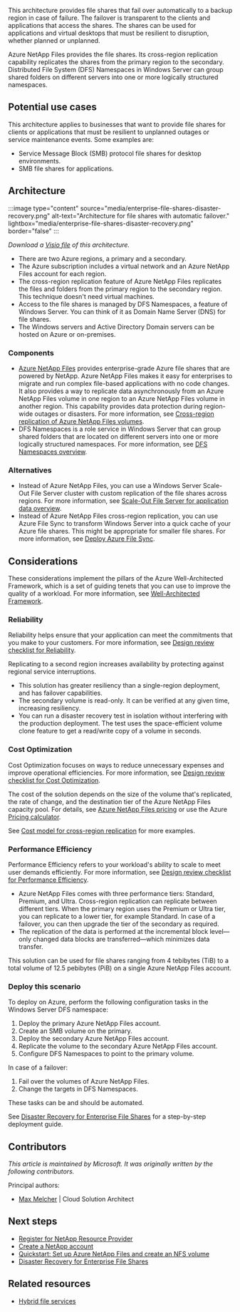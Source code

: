 This architecture provides file shares that fail over automatically to a backup region in case of failure. The failover is transparent to the clients and applications that access the shares. The shares can be used for applications and virtual desktops that must be resilient to disruption, whether planned or unplanned.

Azure NetApp Files provides the file shares. Its cross-region replication capability replicates the shares from the primary region to the secondary. Distributed File System (DFS) Namespaces in Windows Server can group shared folders on different servers into one or more logically structured namespaces.

## Potential use cases

This architecture applies to businesses that want to provide file shares for clients or applications that must be resilient to unplanned outages or service maintenance events. Some examples are:

- Service Message Block (SMB) protocol file shares for desktop environments.
- SMB file shares for applications.

## Architecture

:::image type="content" source="media/enterprise-file-shares-disaster-recovery.png" alt-text="Architecture for file shares with automatic failover." lightbox="media/enterprise-file-shares-disaster-recovery.png" border="false" :::

*Download a [Visio file](https://arch-center.azureedge.net/US-1888816-enterprise-file-shares-disaster-recovery.vsdx) of this architecture.*

- There are two Azure regions, a primary and a secondary.
- The Azure subscription includes a virtual network and an Azure NetApp Files account for each region.
- The  cross-region replication feature of Azure NetApp Files replicates the files and folders from the primary region to the secondary region. This technique doesn't need virtual machines.
- Access to the file shares is managed by DFS Namespaces, a feature of Windows Server. You can think of it as Domain Name Server (DNS) for file shares.
- The Windows servers and Active Directory Domain servers can be hosted on Azure or on-premises.

### Components

- [Azure NetApp Files](/azure/well-architected/service-guides/azure-netapp-files) provides enterprise-grade Azure file shares that are powered by NetApp. Azure NetApp Files makes it easy for enterprises to migrate and run complex file-based applications with no code changes. It also provides a way to replicate data asynchronously from an Azure NetApp Files volume in one region to an Azure NetApp Files volume in another region. This capability provides data protection during region-wide outages or disasters. For more information, see [Cross-region replication of Azure NetApp Files volumes](/azure/azure-netapp-files/cross-region-replication-introduction).
- DFS Namespaces is a role service in Windows Server that can group shared folders that are located on different servers into one or more logically structured namespaces. For more information, see [DFS Namespaces overview](/windows-server/storage/dfs-namespaces/dfs-overview).

### Alternatives

- Instead of Azure NetApp Files, you can use a Windows Server Scale-Out File Server cluster with custom replication of the file shares across regions. For more information, see [Scale-Out File Server for application data overview](/windows-server/failover-clustering/sofs-overview).
- Instead of Azure NetApp Files cross-region replication, you can use Azure File Sync to transform Windows Server into a quick cache of your Azure file shares. This might be appropriate for smaller file shares. For more information, see [Deploy Azure File Sync](/azure/storage/file-sync/file-sync-deployment-guide).

## Considerations

These considerations implement the pillars of the Azure Well-Architected Framework, which is a set of guiding tenets that you can use to improve the quality of a workload. For more information, see [Well-Architected Framework](/azure/well-architected/).

### Reliability

Reliability helps ensure that your application can meet the commitments that you make to your customers. For more information, see [Design review checklist for Reliability](/azure/well-architected/reliability/checklist).

Replicating to a second region increases availability by protecting against regional service interruptions.

- This solution has greater resiliency than a single-region deployment, and has failover capabilities.
- The secondary volume is read-only. It can be verified at any given time, increasing resiliency.
- You can run a disaster recovery test in isolation without interfering with the production deployment. The test uses the space-efficient volume clone feature to get a read/write copy of a volume in seconds.

### Cost Optimization

Cost Optimization focuses on ways to reduce unnecessary expenses and improve operational efficiencies. For more information, see [Design review checklist for Cost Optimization](/azure/well-architected/cost-optimization/checklist).

The cost of the solution depends on the size of the volume that's replicated, the rate of change, and the destination tier of the Azure NetApp Files capacity pool. For details, see [Azure NetApp Files pricing](https://azure.microsoft.com/pricing/details/netapp) or use the Azure [Pricing calculator](https://azure.microsoft.com/pricing/calculator).

See [Cost model for cross-region replication](/azure/azure-netapp-files/cross-region-replication-introduction#cost-model-for-cross-region-replication) for more examples.

### Performance Efficiency

Performance Efficiency refers to your workload's ability to scale to meet user demands efficiently. For more information, see [Design review checklist for Performance Efficiency](/azure/well-architected/performance-efficiency/checklist).

- Azure NetApp Files comes with three performance tiers: Standard, Premium, and Ultra. Cross-region replication can replicate between different tiers. When the primary region uses the Premium or Ultra tier, you can replicate to a lower tier, for example Standard. In case of a failover, you can then upgrade the tier of the secondary as required.
- The replication of the data is performed at the incremental block level—only changed data blocks are transferred—which minimizes data transfer.

This solution can be used for file shares ranging from 4 tebibytes (TiB) to a total volume of 12.5 pebibytes (PiB) on a single Azure NetApp Files account.

### Deploy this scenario

To deploy on Azure, perform the following configuration tasks in the Windows Server DFS namespace:

1. Deploy the primary Azure NetApp Files account.
1. Create an SMB volume on the primary.
1. Deploy the secondary Azure NetApp Files account.
1. Replicate the volume to the secondary Azure NetApp Files account.
1. Configure DFS Namespaces to point to the primary volume.

In case of a failover:

1. Fail over the volumes of Azure NetApp Files.
1. Change the targets in DFS Namespaces.

These tasks can be and should be automated.

See [Disaster Recovery for Enterprise File Shares](https://techcommunity.microsoft.com/t5/azure-architecture-blog/disaster-recovery-for-enterprise-file-shares/ba-p/2808757) for a step-by-step deployment guide.

## Contributors

*This article is maintained by Microsoft. It was originally written by the following contributors.*

Principal authors:

- [Max Melcher](https://de.linkedin.com/in/maxmelcher) | Cloud Solution Architect

## Next steps

- [Register for NetApp Resource Provider](/azure/azure-netapp-files/azure-netapp-files-register)
- [Create a NetApp account](/azure/azure-netapp-files/azure-netapp-files-create-netapp-account)
- [Quickstart: Set up Azure NetApp Files and create an NFS volume](/azure/azure-netapp-files/azure-netapp-files-quickstart-set-up-account-create-volumes?tabs=azure-portal)
- [Disaster Recovery for Enterprise File Shares](https://techcommunity.microsoft.com/t5/azure-architecture-blog/disaster-recovery-for-enterprise-file-shares/ba-p/2808757)

## Related resources

- [Hybrid file services](/azure/architecture/hybrid/hybrid-file-services)
